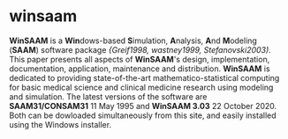 # winsaam
**WinSAAM** is a **Win**dows-based **S**imulation, **A**nalysis, **A**nd **M**odeling (**SAAM**) software package *{Greif1998, wastney1999, Stefanovski2003)*. This paper presents all aspects of **WinSAAM**'s design, implementation, documentation, application, maintenance and distribution. **WinSAAM** is dedicated to providing state-of-the-art mathematico-statistical computing for basic medical science and clinical medicine research using modeling and simulation. The latest versions of the software are **SAAM31/CONSAM31** 11 May 1995 and **WinSAAM 3.03** 22 October 2020. Both can be dowloaded simultaneously from this site, and easily installed using the Windows installer.
